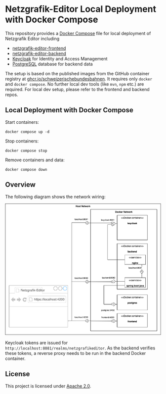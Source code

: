 # Netzgrafik-Editor Local Deployment with Docker Compose

This repository provides a [Docker Compose](https://docs.docker.com/compose/) file for local deployment of Netzgrafik Editor including

* [netzgrafik-editor-frontend](https://github.com/SchweizerischeBundesbahnen/netzgrafik-editor-frontend)
* [netzgrafik-editor-backend](https://github.com/SchweizerischeBundesbahnen/netzgrafik-editor-backend)
* [Keycloak](https://github.com/keycloak/keycloak) for Identity and Access Management
* [PostgreSQL](https://www.postgresql.org/) database for backend data

The setup is based on the published images from the GitHub container registry at
[ghcr.io/schweizerischebundesbahnen](https://github.com/orgs/SchweizerischeBundesbahnen/packages).
It requires only `docker` and `docker compose`.
No further local dev tools (like `mvn`, `npm` etc.)  are required.
For local dev setup, please refer to the frontend and backend repos.

## Local Deployment with Docker Compose

Start containers:

```shell
docker compose up -d
```

Stop containers:

```shell
docker compose stop 
```

Remove containers and data:

```shell
docker compose down 
```

## Overview

The following diagram shows the network wiring:

![Overview](./images/docker_compose.png)

Keycloak tokens are issued for `http://localhost:8081/realms/netzgrafikeditor`.
As the backend verifies these tokens, a reverse proxy needs to be run in the backend Docker container.

## License

This project is licensed under [Apache 2.0](LICENSE).
